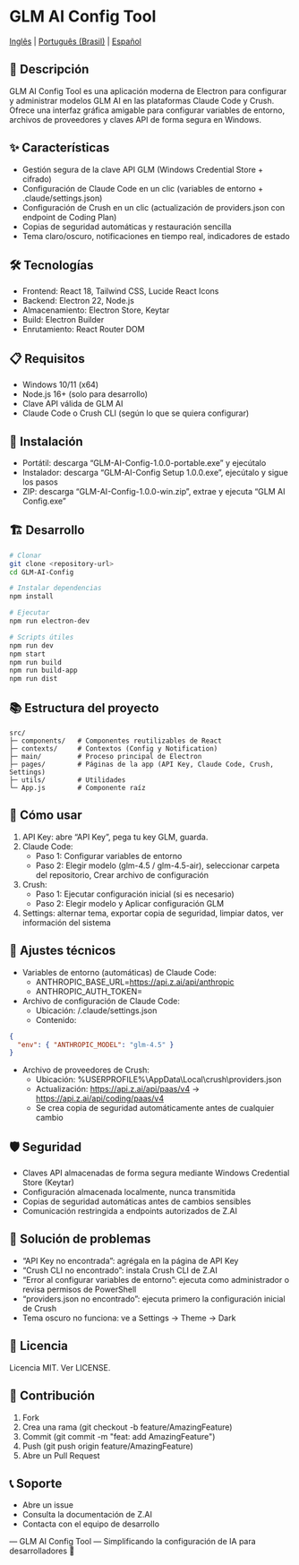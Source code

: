 # GLM AI Config Tool

[Inglês](/README.md) | [Português (Brasil)](/README.pt-BR.md) | [Español](/README.es.md)

## 📖 Descripción
GLM AI Config Tool es una aplicación moderna de Electron para configurar y administrar modelos GLM AI en las plataformas Claude Code y Crush. Ofrece una interfaz gráfica amigable para configurar variables de entorno, archivos de proveedores y claves API de forma segura en Windows.

## ✨ Características
- Gestión segura de la clave API GLM (Windows Credential Store + cifrado)
- Configuración de Claude Code en un clic (variables de entorno + .claude/settings.json)
- Configuración de Crush en un clic (actualización de providers.json con endpoint de Coding Plan)
- Copias de seguridad automáticas y restauración sencilla
- Tema claro/oscuro, notificaciones en tiempo real, indicadores de estado

## 🛠 Tecnologías
- Frontend: React 18, Tailwind CSS, Lucide React Icons
- Backend: Electron 22, Node.js
- Almacenamiento: Electron Store, Keytar
- Build: Electron Builder
- Enrutamiento: React Router DOM

## 📋 Requisitos
- Windows 10/11 (x64)
- Node.js 16+ (solo para desarrollo)
- Clave API válida de GLM AI
- Claude Code o Crush CLI (según lo que se quiera configurar)

## 🚀 Instalación
- Portátil: descarga “GLM-AI-Config-1.0.0-portable.exe” y ejecútalo
- Instalador: descarga “GLM-AI-Config Setup 1.0.0.exe”, ejecútalo y sigue los pasos
- ZIP: descarga “GLM-AI-Config-1.0.0-win.zip”, extrae y ejecuta “GLM AI Config.exe”

## 🏗 Desarrollo
```bash
# Clonar
git clone <repository-url>
cd GLM-AI-Config

# Instalar dependencias
npm install

# Ejecutar
npm run electron-dev

# Scripts útiles
npm run dev
npm start
npm run build
npm run build-app
npm run dist
```

## 📚 Estructura del proyecto
```
src/
├─ components/   # Componentes reutilizables de React
├─ contexts/     # Contextos (Config y Notification)
├─ main/         # Proceso principal de Electron
├─ pages/        # Páginas de la app (API Key, Claude Code, Crush, Settings)
├─ utils/        # Utilidades
└─ App.js        # Componente raíz
```

## 📖 Cómo usar
1) API Key: abre “API Key”, pega tu key GLM, guarda.
2) Claude Code:
   - Paso 1: Configurar variables de entorno
   - Paso 2: Elegir modelo (glm-4.5 / glm-4.5-air), seleccionar carpeta del repositorio, Crear archivo de configuración
3) Crush:
   - Paso 1: Ejecutar configuración inicial (si es necesario)
   - Paso 2: Elegir modelo y Aplicar configuración GLM
4) Settings: alternar tema, exportar copia de seguridad, limpiar datos, ver información del sistema

## 🔧 Ajustes técnicos
- Variables de entorno (automáticas) de Claude Code:
  - ANTHROPIC_BASE_URL=https://api.z.ai/api/anthropic
  - ANTHROPIC_AUTH_TOKEN=<tu-api-key>
- Archivo de configuración de Claude Code:
  - Ubicación: <tu-repo>/.claude/settings.json
  - Contenido:
```json
{
  "env": { "ANTHROPIC_MODEL": "glm-4.5" }
}
```
- Archivo de proveedores de Crush:
  - Ubicación: %USERPROFILE%\AppData\Local\crush\providers.json
  - Actualización: https://api.z.ai/api/paas/v4 → https://api.z.ai/api/coding/paas/v4
  - Se crea copia de seguridad automáticamente antes de cualquier cambio

## 🛡 Seguridad
- Claves API almacenadas de forma segura mediante Windows Credential Store (Keytar)
- Configuración almacenada localmente, nunca transmitida
- Copias de seguridad automáticas antes de cambios sensibles
- Comunicación restringida a endpoints autorizados de Z.AI

## 🐛 Solución de problemas
- “API Key no encontrada”: agrégala en la página de API Key
- “Crush CLI no encontrado”: instala Crush CLI de Z.AI
- “Error al configurar variables de entorno”: ejecuta como administrador o revisa permisos de PowerShell
- “providers.json no encontrado”: ejecuta primero la configuración inicial de Crush
- Tema oscuro no funciona: ve a Settings → Theme → Dark

## 📄 Licencia
Licencia MIT. Ver LICENSE.

## 👥 Contribución
1. Fork
2. Crea una rama (git checkout -b feature/AmazingFeature)
3. Commit (git commit -m "feat: add AmazingFeature")
4. Push (git push origin feature/AmazingFeature)
5. Abre un Pull Request

## 📞 Soporte
- Abre un issue
- Consulta la documentación de Z.AI
- Contacta con el equipo de desarrollo

—
GLM AI Config Tool — Simplificando la configuración de IA para desarrolladores 🚀
